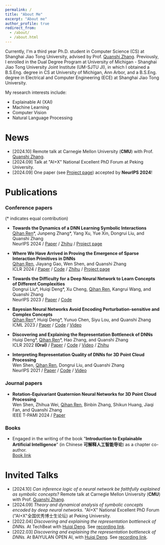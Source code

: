 ```yaml
---
permalink: /
title: "About Me"
excerpt: "About me"
author_profile: true
redirect_from: 
  - /about/
  - /about.html
---
```



Currently, I'm a third year Ph.D. student in Computer Science (CS) at Shanghai Jiao Tong University, advised by Prof. [Quanshi Zhang](http://qszhang.com). Previously, I enrolled in the Dual Degree Program at University of Michigan - Shanghai Jiao Tong University Joint Institute (UM-SJTU JI), in which I obtained a B.S.Eng. degree in CS at University of Michigan, Ann Arbor, and a B.S.Eng. degree in Electrical and Computer Engineering (ECE) at Shanghai Jiao Tong University.

My research interests include:
- Explainable AI (XAI)
- Machine Learning
- Computer Vision
- Natural Language Processing


News
======
- [2024.10] Remote talk at Carnegie Mellon University (**CMU**) with Prof. [Quanshi Zhang](http://qszhang.com).
- [2024.09] Talk at "AI+X" National Excellent PhD Forum at Peking University.
- [2024.09] One paper (see [Project page](https://sjtu-xai-lab.github.io/InteractionDynamics/)) accepted by **NeurIPS 2024**!



Publications
======
### Conference papers
(* indicates equal contribution)

* **Towards the Dynamics of a DNN Learning Symbolic Interactions**  
    <u>Qihan Ren</u>\*, Junpeng Zhang\*, Yang Xu, Yue Xin, Dongrui Liu, and Quanshi Zhang  
    NeurIPS 2024 / [Paper](https://arxiv.org/abs/2407.19198) / [Zhihu](https://zhuanlan.zhihu.com/p/711281443) / [Project page](https://sjtu-xai-lab.github.io/InteractionDynamics/)

* **Where We Have Arrived in Proving the Emergence of Sparse Interaction Primitives in DNNs**  
    <u>Qihan Ren</u>, Jiayang Gao, Wen Shen, and Quanshi Zhang  
    ICLR 2024 / [Paper](https://openreview.net/forum?id=3pWSL8My6B) / [Code](https://github.com/sjtu-xai-lab/interaction-sparsity) / [Zhihu](https://zhuanlan.zhihu.com/p/693747946) / [Project page](https://sjtu-xai-lab.github.io/InteractionSparsity/)

* **Towards the Difficulty for a Deep Neural Network to Learn Concepts of Different Complexities**  
    Dongrui Liu\*, Huiqi Deng\*, Xu Cheng, <u>Qihan Ren</u>, Kangrui Wang, and Quanshi Zhang  
    NeurIPS 2023 / [Paper](https://openreview.net/forum?id=mZ3hnyL9bS) / [Code](https://github.com/sjtu-xai-lab/Learn)

* **Bayesian Neural Networks Avoid Encoding Perturbation-sensitive and Complex Concepts**  
    <u>Qihan Ren</u>\*, Huiqi Deng\*, Yunuo Chen, Siyu Lou, and Quanshi Zhang  
    ICML 2023 / [Paper](https://openreview.net/forum?id=UkG4Nn634P) / [Code](https://github.com/sjtu-xai-lab/BNN-concepts) / [Video](https://icml.cc/virtual/2023/poster/24385)

* **Discovering and Explaining the Representation Bottleneck of DNNs**  
    Huiqi Deng\*, <u>Qihan Ren</u>\*, Hao Zhang, and Quanshi Zhang  
    ICLR 2022 **(Oral)** / [Paper](https://openreview.net/forum?id=iRCUlgmdfHJ) / [Code](https://github.com/Nebularaid2000/bottleneck) / [Video](https://iclr.cc/virtual/2022/oral/6623) / [Zhihu](https://zhuanlan.zhihu.com/p/422420088)

* **Interpreting Representation Quality of DNNs for 3D Point Cloud Processing**   
    Wen Shen, <u>Qihan Ren</u>, Dongrui Liu, and Quanshi Zhang  
    NeurIPS 2021 / [Paper](https://arxiv.org/abs/2111.03549) / [Code](https://github.com/ada-shen/Interpret_quality) / [Video](https://nips.cc/virtual/2021/poster/27421)

### Journal papers
* **Rotation-Equivariant Quaternion Neural Networks for 3D Point Cloud Processing**  
    Wen Shen, Zhihua Wei, <u>Qihan Ren</u>, Binbin Zhang, Shikun Huang, Jiaqi Fan, and Quanshi Zhang  
    IEEE T-PAMI 2024 / [Paper](https://ieeexplore.ieee.org/abstract/document/10384563)

### Books

* Engaged in the writing of the book "**Introduction to Explainable Artificial Intelligence**" (in Chinese **可解释人工智能导论**) as a chapter co-author.   
    [Book link](https://item.jd.com/13700578.html) 



Invited Talks
======

* [2024.10] _Can inference logic of a neural network be faithfully explained as symbolic concepts?_  Remote talk at Carnegie Mellon University (**CMU**) with Prof. [Quanshi Zhang](http://qszhang.com). <!-- (2024.10.22) -->
* [2024.09] _Theory and dynamical analysis of symbolic concepts encoded by deep neural networks._ "AI+X" National Excellent PhD Forum ("AI+X"全国优秀博士生论坛) at Peking University. <!-- (2024.9.28) -->
* [2022.04] _Discovering and explaining the representation bottleneck of DNNs._ At TechBeat with [Huiqi Deng](https://huiqideng1.netlify.app/). See [recording link](https://www.techbeat.net/talk-info?id=657). <!-- (2022.4.26) -->
* [2022.03] _Discovering and explaining the representation bottleneck of DNNs._ At BAIYULAN OPEN AI, with [Huiqi Deng](https://huiqideng1.netlify.app/). See [recording link](https://www.slidestalk.com/Baiyulan/85933?video). <!-- (2022.3.9) -->
